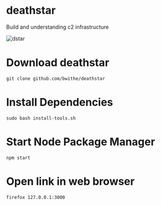 # deathstar
Build and understanding c2 infrastructure

![dstar](https://github.com/BwithE/deathstar/assets/144924113/43bdc40d-b4d1-49ad-809a-173be015ebaf)

# Download deathstar

```git clone github.com/bwithe/deathstar```

# Install Dependencies

```sudo bash install-tools.sh```

# Start Node Package Manager

```npm start```

# Open link in web browser

```firefox 127.0.0.1:3000```
